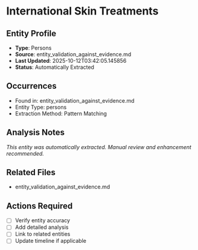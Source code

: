 # International Skin Treatments

## Entity Profile
- **Type**: Persons
- **Source**: entity_validation_against_evidence.md
- **Last Updated**: 2025-10-12T03:42:05.145856
- **Status**: Automatically Extracted

## Occurrences
- Found in: entity_validation_against_evidence.md
- Entity Type: persons
- Extraction Method: Pattern Matching

## Analysis Notes
*This entity was automatically extracted. Manual review and enhancement recommended.*

## Related Files
- entity_validation_against_evidence.md

## Actions Required
- [ ] Verify entity accuracy
- [ ] Add detailed analysis
- [ ] Link to related entities
- [ ] Update timeline if applicable
